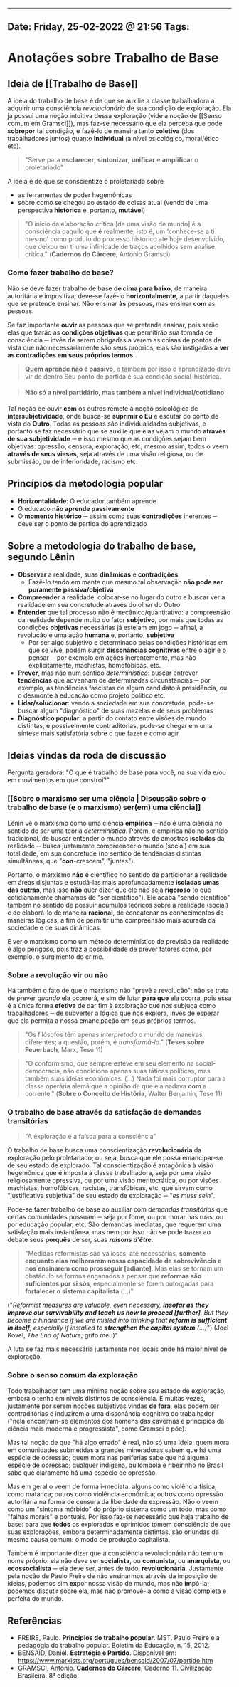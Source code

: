
---
Date: Friday, 25-02-2022 @ 21:56
Tags: 
---
# Anotações sobre Trabalho de Base
## Ideia de [[Trabalho de Base]]
A ideia do trabalho de base é de que se auxilie a classe trabalhadora a adquirir uma consciência *revolucionária* de sua condição de exploração. Ela já possui uma noção intuitiva dessa exploração (vide a noção de [[Senso comum em Gramsci]]), mas faz-se necessário que ela perceba que pode **sobrepor** tal condição, e fazê-lo de maneira tanto **coletiva** (dos trabalhadores juntos) quanto **individual** (a nível psicológico, moral/ético etc).

> "Serve para **esclarecer**, **sintonizar**, **unificar** e **amplificar** o proletariado"

A ideia é de que se conscientize o proletariado sobre
* as ferramentas de poder hegemônicas
* sobre como se chegou ao estado de coisas atual (vendo de uma perspectiva **histórica** e, portanto, **mutável**)

> "O início da elaboração crítica [de uma visão de mundo] é a consciência daquilo que **é** realmente, isto é, um 'conhece-se a ti mesmo' como produto do processo histórico até hoje desenvolvido, que deixou em ti uma infinidade de traços acolhidos sem análise crítica." (**Cadernos do Cárcere**, Antonio Gramsci)

### Como fazer trabalho de base?
Não se deve fazer trabalho de base **de cima para baixo**, de maneira autoritária e impositiva; deve-se fazê-lo **horizontalmente**, a partir daqueles que se pretende ensinar. 
Não ensinar **às** pessoas, mas ensinar **com** as pessoas.

Se faz importante **ouvir** as pessoas que se pretende ensinar, pois serão elas que trarão as **condições objetivas** que permitirão sua tomada de consciência ─ invés de serem obrigadas a verem as coisas de pontos de vista que não necessariamente são seus próprios, elas são instigadas a **ver as contradições em seus próprios termos**. 

> **Quem aprende não é passivo**, e também por isso o aprendizado deve vir de dentro
> Seu ponto de partida é sua condição social-histórica.

> #### Não só a nível partidário, mas também a nível individual/cotidiano

Tal noção de ouvir **com** os outros remete à noção psicológica de **intersubjetividade**, onde busca-se **suprimir o Eu** e escutar do ponto de vista do **Outro**. Todas as pessoas são individualidades subjetivas, e portanto se faz necessário que se auxilie que elas vejam o mundo **através de sua subjetividade** ─ e isso mesmo que as condições sejam bem objetivas: opressão, censura, exploração, etc; mesmo assim, todos o veem **através de seus vieses**, seja através de uma visão religiosa, ou de submissão, ou de inferioridade, racismo etc.

## Princípios da metodologia popular
* **Horizontalidade**: O educador também aprende
* O educado **não aprende passivamente**
* O **momento histórico** ─ assim como suas **contradições** inerentes ─ deve ser o ponto de partida do aprendizado

## Sobre a metodologia do trabalho de base, segundo Lênin
* **Observar** a realidade, suas **dinâmicas** e **contradições**
	* Fazê-lo tendo em mente que mesmo tal observação **não pode ser puramente passiva/objetiva**
* **Compreender** a realidade: colocar-se no lugar do outro e buscar ver a realidade em sua concretude através do olhar do Outro
* **Entender** que tal processo não é mecânico/quantitativo: a compreensão da realidade depende muito do fator **subjetivo**, por mais que todas as condições **objetivas** necessárias já estejam em jogo ─ afinal, a revolução é uma ação **humana** e, portanto, **subjetiva**
	* Por ser algo subjetivo e determinado pelas condições históricas em que se vive, podem surgir **dissonâncias cognitivas** entre o agir e o pensar ─ por exemplo em ações inerentemente, mas não explicitamente, machistas, homofóbicas, etc.
* **Prever**, mas não num sentido *determinístico*: buscar entrever **tendências** que advenham de determinadas circunstâncias ─ por exemplo, as tendências fascistas de algum candidato à presidência, ou o desmonte à educação como projeto político etc.
* **Lidar/solucionar**: vendo a sociedade em sua concretude, pode-se buscar algum "diagnóstico" de suas mazelas e de seus problemas
* **Diagnóstico popular**: a partir do contato entre visões de mundo distintas, e possivelmente contraditórias, pode-se chegar em uma síntese mais satisfatória sobre o que fazer e como agir

## Ideias vindas da roda de discussão
Pergunta geradora: "O que é trabalho de base para você, na sua vida e/ou em movimentos em que constroi?"

### [[Sobre o marxismo ser uma ciência | Discussão sobre o trabalho de base (e o marxismo) ser(em) uma ciência]]
Lênin vê o marxismo como uma ciência **empírica** ─ não é uma ciência no sentido de ser uma teoria *determinística*. Porém, é empírica não no sentido tradicional, de buscar entender o mundo através de amostras **isoladas** da realidade ─ busca justamente compreender o mundo (social) em sua totalidade, em sua concretude (no sentido de tendências distintas simultâneas, que "**con**-crescem", "juntas"). 

Portanto, o marxismo **não** é científico no sentido de particionar a realidade em áreas disjuntas e estudá-las mais aprofundadamente **isoladas umas das outras**, mas isso **não** quer dizer que ele não seja **rigoroso** (o que cotidianamente chamamos de "ser científico"). Ele acaba "sendo científico" também no sentido de possuir acúmulos teóricos sobre a realidade (social) e de elaborá-lo de maneira **racional**, de concatenar os conhecimentos de maneiras lógicas, a fim de permitir uma compreensão mais acurada da sociedade e de suas dinâmicas. 

E ver o marxismo como um método determinístico de previsão da realidade é algo perigoso, pois traz a possibilidade de prever fatores como, por exemplo, o surgimento do crime. 

### Sobre a revolução vir ou não
Há também o fato de que o marxismo não "prevê a revolução": não se trata de prever *quando* ela ocorrerá, e sim de lutar **para que** ela ocorra, pois essa é a única forma **efetiva** de dar fim à exploração que nos subjuga como trabalhadores ─ de subverter a lógica que nos explora, invés de esperar que ela permita a nossa emancipação em seus próprios termos.

> "Os filósofos têm apenas _interpretado_ o mundo de maneiras diferentes; a questão, porém, é _transformá-lo_." (**Teses sobre Feuerbach**, Marx, Tese 11)

> "O conformismo, que sempre esteve em seu elemento na social-democracia, não condiciona apenas suas táticas políticas, mas também suas ideias econômicas. (...) Nada foi mais corruptor para a classe operária alemã que a opinião de que ela nadava **com** a corrente." (**Sobre o Conceito de História**, Walter Benjamin, Tese 11)

### O trabalho de base através da satisfação de demandas transitórias
> "A exploração é a faísca para a consciência"

O trabalho de base busca uma conscientização **revolucionária** da exploração pelo proletariado; ou seja, busca que ele possa emancipar-se de seu estado de explorado. Tal conscientização é antagônica à visão hegemônica que é imposta à classe trabalhadora, seja por uma visão religiosamente opressiva, ou por uma visão meritocrática, ou por visões machistas, homofóbicas, racistas, transfóbicas, etc, que sirvam como "justificativa subjetiva" de seu estado de exploração ─ "*es muss sein*".

Pode-se fazer trabalho de base ao auxiliar com *demandas transitórias* que certas comunidades possuam ─ seja por fome, ou por morar nas ruas, ou por educação popular, etc. São demandas imediatas, que requerem uma satisfação mais instantânea, mas nem por isso não se pode trazer ao debate seus **porquês** de ser, suas ***raisons d'être***. 

> "Medidas reformistas são valiosas, até necessárias, **somente enquanto elas melhorarem nossa capacidade de sobrevivência e nos ensinarem como prosseguir [adiante]**. Mas elas se tornam um obstáculo se formos enganados a pensar que **reformas são suficientes por si sós**, especialmente se forem outorgadas para **fortalecer o sistema capitalista** (...)"
> 
("*Reformist measures are valuable, even necessary, **insofar as they improve our survivability and teach us how to proceed [further]**. But they become a hindrance if we are misled into thinking that **reform is sufficient in itself**, especially if installed to **strengthen the capital system** (...)*") (Joel Kovel, *The End of Nature*; grifo meu)"

A luta se faz mais necessária justamente nos locais onde há maior nível de exploração.

### Sobre o senso comum da exploração
Todo trabalhador tem uma mínima noção sobre seu estado de exploração, embora o tenha em níveis distintos de consciência. E muitas vezes, justamente por serem noções subjetivas vindas **de fora**, elas podem ser contraditórias e induzirem a uma dissonância cognitiva do trabalhador ("nela encontram-se elementos dos homens das cavernas e princípios da ciência mais moderna e progressista", como Gramsci o põe). 

Mas tal noção de que "há algo errado" é real, não só uma ideia: quem mora em comunidades submetidas a grandes mineradoras sabem que há uma espécie de opressão; quem mora nas periferias sabe que há alguma espécie de opressão; qualquer indígena, quilombola e ribeirinho no Brasil sabe que claramente há uma espécie de opressão. 

Mas em geral o veem de forma i-mediata: alguns como violência física, como matança; outros como violência econômica; outros como opressão autoritária na forma de censura da liberdade de expressão. Não o veem como um "sintoma mórbido" do próprio sistema como um todo, mas como "falhas morais" e pontuais. Por isso faz-se necessário que haja trabalho de base: para que **todos** os explorados e oprimidos tomem consciência de que suas explorações, embora determinadamente distintas, são oriundas da mesma causa comum: o modo de produção capitalista. 

Também é importante dizer que a consciência revolucionária não tem um nome próprio: ela não deve ser **socialista**, ou **comunista**, ou **anarquista**, ou **ecossocialista** ─ ela deve ser, antes de tudo, **revolucionária**. Justamente pela noção de Paulo Freire de não ensinarmos através da imposição de ideias, podemos sim **ex**por nossa visão de mundo, mas não **im**pô-la; podemos discutir sobre ela, mas não promovê-la como a visão completa e perfeita do mundo. 

## Referências
- FREIRE, Paulo. **Princípios do trabalho popular**. MST. Paulo Freire e a pedagogia do trabalho popular. Boletim da Educação, n. 15, 2012.
- BENSAÏD, Daniel. **Estratégia e Partido**. Disponível em: <https://www.marxists.org/portugues/bensaid/2007/07/partido.htm>
- GRAMSCI, Antonio. **Cadernos do Cárcere**, Caderno 11. Civilização Brasileira, 8ª edição. 